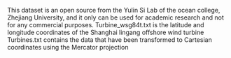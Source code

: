 This dataset is an open source from the Yulin Si Lab of the ocean college, Zhejiang University, and it only can be used for academic research and not for any commercial purposes.
Turbine_wsg84t.txt is the latitude and longitude coordinates of the Shanghai lingang offshore wind turbine
Turbines.txt contains the data that have been transformed to Cartesian coordinates using the Mercator projection
